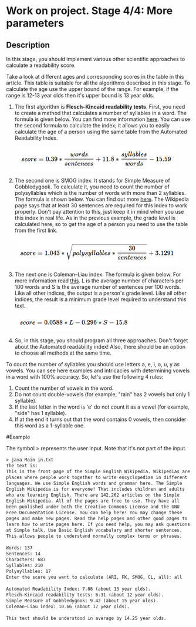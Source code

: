 # Work on project. Stage 4/4: More parameters

## Description

In this stage, you should implement various other scientific approaches to calculate a readability score.

Take a look at different ages and corresponding scores in the table in this article. This table is suitable for all the algorithms described in this stage. To calculate the age use the upper bound of the range. For example, if the range is 12-13 year olds then it's upper bound is 13 year olds.

1. The first algorithm is **Flesch–Kincaid readability tests**. First, you need to create a method that calculates a number of syllables in a word. The formula is given below. You can find more information [here](https://en.wikipedia.org/wiki/Flesch%E2%80%93Kincaid_readability_tests). You can use the second formula to calculate the index; it allows you to easily calculate the age of a person using the same table from the Automated Readability Index.
   
    ![img_1.png](img_1.png)


2. The second one is SMOG index. It stands for Simple Measure of Gobbledygook. To calculate it, you need to count the number of polysyllables which is the number of words with more than 2 syllables. The formula is shown below. You can find out more [here](https://en.wikipedia.org/wiki/SMOG). The Wikipedia page says that at least 30 sentences are required for this index to work properly. Don't pay attention to this, just keep it in mind when you use this index in real life. As in the previous example, the grade level is calculated here, so to get the age of a person you need to use the table from the first link.

    ![img_2.png](img_2.png)

   
3. The next one is Coleman–Liau index. The formula is given below. For more information read [this](https://en.wikipedia.org/wiki/Coleman%E2%80%93Liau_index). L is the average number of characters per 100 words and S is the average number of sentences per 100 words. Like all other indices, the output is a person's grade level. Like all other indices, the result is a minimum grade level required to understand this text.

    ![img_3.png](img_3.png)

   
4. So, in this stage, you should program all three approaches. Don't forget about the Automated readability index! Also, there should be an option to choose all methods at the same time.

To count the number of syllables you should use letters a, e, i, o, u, y as vowels. You can see here examples and intricacies with determining vowels in a word with 100% accuracy. So, let's use the following 4 rules:

1. Count the number of vowels in the word.
2. Do not count double-vowels (for example, "rain" has 2 vowels but only 1 syllable).
3. If the last letter in the word is 'e' do not count it as a vowel (for example, "side" has 1 syllable).
4. If at the end it turns out that the word contains 0 vowels, then consider this word as a 1-syllable one.


#Example

The symbol > represents the user input. Note that it's not part of the input.

    > java Main in.txt
    The text is:
    This is the front page of the Simple English Wikipedia. Wikipedias are places where people work together to write encyclopedias in different languages. We use Simple English words and grammar here. The Simple English Wikipedia is for everyone! That includes children and adults who are learning English. There are 142,262 articles on the Simple English Wikipedia. All of the pages are free to use. They have all been published under both the Creative Commons License and the GNU Free Documentation License. You can help here! You may change these pages and make new pages. Read the help pages and other good pages to learn how to write pages here. If you need help, you may ask questions at Simple talk. Use Basic English vocabulary and shorter sentences. This allows people to understand normally complex terms or phrases.

    Words: 137
    Sentences: 14
    Characters: 687
    Syllables: 210
    Polysyllables: 17
    Enter the score you want to calculate (ARI, FK, SMOG, CL, all): all
    
    Automated Readability Index: 7.08 (about 13 year olds).
    Flesch–Kincaid readability tests: 6.31 (about 12 year olds).
    Simple Measure of Gobbledygook: 9.42 (about 15 year olds).
    Coleman–Liau index: 10.66 (about 17 year olds).

    This text should be understood in average by 14.25 year olds.